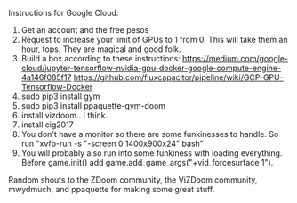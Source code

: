 Instructions for Google Cloud:

1. Get an account and the free pesos
2. Request to increase your limit of GPUs to 1 from 0. This will take them an hour, tops. They are magical and good folk.
3. Build a box according to these instructions: 
https://medium.com/google-cloud/jupyter-tensorflow-nvidia-gpu-docker-google-compute-engine-4a146f085f17
https://github.com/fluxcapacitor/pipeline/wiki/GCP-GPU-Tensorflow-Docker
4. sudo pip3 install gym
5. sudo pip3 install ppaquette-gym-doom
6. install vizdoom.. I think.
7. install cig2017
8. You don't have a monitor so there are some funkinesses to handle. So run "xvfb-run -s "-screen 0 1400x900x24" bash"
9. You will probably also run into some funkiness with loading everything. Before game.init() add game.add_game_args("+vid_forcesurface 1").


Random shouts to the ZDoom community, the ViZDoom community, mwydmuch, and ppaquette for making some great stuff.
